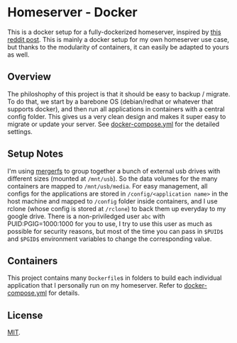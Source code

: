# Homeserver - Docker
This is a docker setup for a fully-dockerized homeserver, inspired by [this reddit post](https://www.reddit.com/r/docker/comments/7ro9lv/why_shouldnt_i_dockerize_everything_on_my_server/). This is mainly a docker setup for my own homeserver use case, but thanks to the modularity of containers, it can easily be adapted to yours as well.

## Overview
The philoshophy of this project is that it should be easy to backup / migrate. To do that, we start by a barebone OS (debian/redhat or whatever that supports docker), and then run all applications in containers with a central config folder. This gives us a very clean design and makes it super easy to migrate or update your server. See [docker-compose.yml](https://github.com/yxwangcs/homeserver/blob/master/docker-compose.yml) for the detailed settings.

## Setup Notes
I'm using [mergerfs](https://github.com/trapexit/mergerfs) to group together a bunch of external usb drives with different sizes (mounted at `/mnt/usb`). So the data volumes for the many containers are mapped to `/mnt/usb/media`. For easy management, all configs for the applications are stored in `/config/<application name>` in the host machine and mapped to `/config` folder inside containers, and I use rclone (whose config is stored at `/rclone`) to back them up everyday to my google drive. There is a non-priviledged user `abc` with PUID:PGIG=1000:1000 for you to use, I try to use this user as much as possible for security reasons, but most of the time you can pass in `$PUID$` and `$PGID$` environment variables to change the corresponding value.

## Containers
This project contains many `Dockerfile`s in folders to build each individual application that I personally run on my homeserver. Refer to [docker-compose.yml](https://github.com/yxwangcs/homeserver/blob/master/docker-compose.yml) for details.

## License
[MIT](https://github.com/yxwangcs/homeserver/blob/master/LICENSE).
